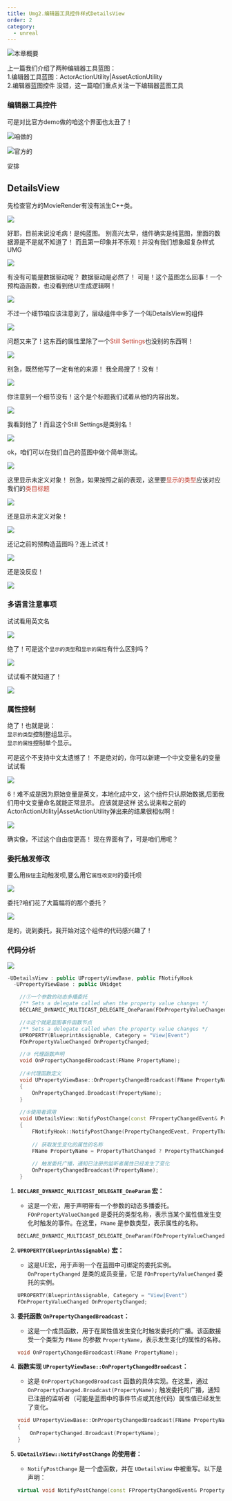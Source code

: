 ```yaml
---
title: Umg2.编辑器工具控件样式DetailsView
order: 2
category:
  - unreal
---
```


![本章概要](..%2F..%2Fassets%2Fdetails.png)

<chatmessage avatar="../../../assets/emoji/hh.png" :avatarWidth="40" >
上一篇我们介绍了两种编辑器工具蓝图：<br>
1.编辑器工具蓝图：ActorActionUtility|AssetActionUtility<br>
2.编辑器蓝图控件
</chatmessage>

<chatmessage avatar="../../../assets/emoji/bqb (2).png" :avatarWidth="40" alignLeft >
没错，这一篇咱们重点关注一下编辑器蓝图工具
</chatmessage>

### 编辑器工具控件

<chatmessage avatar="../../../assets/emoji/hx.png" :avatarWidth="40" >
可是对比官方demo做的咱这个界面也太丑了！
</chatmessage>

![咱做的](..%2F..%2Fassets%2Fabutton.png)

![官方的](..%2F..%2Fassets%2FUMGGF.jpg)

<chatmessage avatar="../../../assets/emoji/new9.png" :avatarWidth="40" alignLeft >
安排
</chatmessage>

## DetailsView

<chatmessage avatar="../../../assets/emoji/new9.png" :avatarWidth="40" alignLeft >
先检查官方的MovieRender有没有派生C++类。
</chatmessage>

![](..%2F..%2Fassets%2Fpscpp.png)

<chatmessage avatar="../../../assets/emoji/new3.png" :avatarWidth="50" >
好耶，目前来说没毛病！是纯蓝图。
</chatmessage>

<chatmessage avatar="../../../assets/emoji/new7.png" :avatarWidth="40" alignLeft >
别高兴太早，组件确实是纯蓝图，里面的数据源是不是就不知道了！
</chatmessage>

<chatmessage avatar="../../../assets/emoji/new4.png" :avatarWidth="40" alignLeft >
而且第一印象并不乐观！并没有我们想象超复杂样式UMG
</chatmessage>

![](..%2F..%2Fassets%2Fumgmovie.png)

<chatmessage avatar="../../../assets/emoji/hh.png" :avatarWidth="40" >
有没有可能是数据驱动呢？
</chatmessage>

<chatmessage avatar="../../../assets/emoji/new8.png" :avatarWidth="50" alignLeft >
数据驱动是必然了！
</chatmessage>

<chatmessage avatar="../../../assets/emoji/bqb (4).png" :avatarWidth="40" >
可是！这个蓝图怎么回事！一个预构造函数，也没看到他UI生成逻辑啊！
</chatmessage>

![](..%2F..%2Fassets%2Fpreconstruct.jpg)

<chatmessage avatar="../../../assets/emoji/bqb (2).png" :avatarWidth="50" alignLeft >
不过一个细节咱应该注意到了，层级组件中多了一个叫DetailsView的组件
</chatmessage>

![](..%2F..%2Fassets%2Fdetialview.png)

<chatmessage avatar="../../../assets/emoji/bqb (4).png" :avatarWidth="40" >
问题又来了！这东西的属性里除了一个<span style="color: #c0392b">Still Settings</span>也没别的东西啊！
</chatmessage>

![](..%2F..%2Fassets%2Fdtview.jpg)

<chatmessage avatar="../../../assets/emoji/bqb (1).png" :avatarWidth="50" alignLeft >
别急，既然他写了一定有他的来源！
</chatmessage>

<chatmessage avatar="../../../assets/emoji/bqb (4).png" :avatarWidth="40" >
我全局搜了！没有！
</chatmessage>

![](..%2F..%2Fassets%2Fstill.jpg)

<chatmessage avatar="../../../assets/emoji/bqb (1).png" :avatarWidth="50" alignLeft >
你注意到一个细节没有！这个是个标题我们试着从他的内容出发。
</chatmessage>

![](..%2F..%2Fassets%2Ftitle.png)

<chatmessage avatar="../../../assets/emoji/bqb (3).png" :avatarWidth="40" >
我看到他了！而且这个Still Settings是类别名！
</chatmessage>

![](..%2F..%2Fassets%2Fview222.png)

<chatmessage avatar="../../../assets/emoji/bqb (1).png" :avatarWidth="50" alignLeft >
ok，咱们可以在我们自己的蓝图中做个简单测试。
</chatmessage>

![](..%2F..%2Fassets%2FDETAIUMG.png)

<chatmessage avatar="../../../assets/emoji/blzt.png" :avatarWidth="40" >
这里显示未定义对象！
</chatmessage>

<chatmessage avatar="../../../assets/emoji/bqb (1).png" :avatarWidth="50" alignLeft >
别急，如果按照之前的表现，这里要<span style="color: #c0392b">显示的类型</span>应该对应我们的<span style="color: #c0392b">类目标题</span>
</chatmessage>

![](..%2F..%2Fassets%2Fbehavior.jpg)

<chatmessage avatar="../../../assets/emoji/hh.png" :avatarWidth="40" >
还是显示未定义对象！
</chatmessage>

![](..%2F..%2Fassets%2Frunview.png)

<chatmessage avatar="../../../assets/emoji/bqb (1).png" :avatarWidth="50" alignLeft >
还记之前的预构造蓝图吗？连上试试！
</chatmessage>

![](..%2F..%2Fassets%2Fbpview.jpg)

<chatmessage avatar="../../../assets/emoji/hh.png" :avatarWidth="40" >
还是没反应！
</chatmessage>

![](..%2F..%2Fassets%2Ffont.png)

### 多语言注意事项

<chatmessage avatar="../../../assets/emoji/bqb (1).png" :avatarWidth="50" alignLeft >
试试看用英文名
</chatmessage>

![](..%2F..%2Fassets%2Fout.jpg)

<chatmessage avatar="../../../assets/emoji/bqb (5).png" :avatarWidth="40" >

绝了！可是这个`显示的类型`和`显示的属性`有什么区别吗？

</chatmessage>

![](..%2F..%2Fassets%2Ftype.jpg)

<chatmessage avatar="../../../assets/emoji/new2.png" :avatarWidth="50" alignLeft >
试试看不就知道了！
</chatmessage>

![](..%2F..%2Fassets%2Fdetai223.jpg)

<chatmessage avatar="../../../assets/emoji/bqb (6).png" :avatarWidth="40" >

### 属性控制

绝了！也就是说：<br>
`显示的类型`控制整组显示。<br>
`显示的属性`控制单个显示。

</chatmessage>

<chatmessage avatar="../../../assets/emoji/hx.png" :avatarWidth="40" >
可是这个不支持中文太遗憾了！
</chatmessage>

<chatmessage avatar="../../../assets/emoji/bqb (1).png" :avatarWidth="50" alignLeft >
不是绝对的，你可以新建一个中文变量名的变量试试看
</chatmessage>

![](..%2F..%2Fassets%2Fdetails.png)

<chatmessage avatar="../../../assets/emoji/new3.png" :avatarWidth="50" >
6！难不成是因为原始变量是英文，本地化成中文，这个组件只认原始数据,后面我们用中文变量命名就能正常显示。
</chatmessage>

<chatmessage avatar="../../../assets/emoji/bqb (1).png" :avatarWidth="50" alignLeft >
应该就是这样
</chatmessage>

<chatmessage avatar="../../../assets/emoji/new3.png" :avatarWidth="50" >
这么说来和之前的ActorActionUtility|AssetActionUtility弹出来的结果很相似啊！
</chatmessage>

![](..%2F..%2Fassets%2Flodwindow.png)

<chatmessage avatar="../../../assets/emoji/new5.png" :avatarWidth="50" alignLeft >
确实像，不过这个自由度更高！
</chatmessage>

<chatmessage avatar="../../../assets/emoji/new1.png" :avatarWidth="45" >
现在界面有了，可是咱们用呢？
</chatmessage>

### 委托触发修改

<chatmessage avatar="../../../assets/emoji/new8.png" :avatarWidth="50" alignLeft >

要么用`按钮`主动触发呗,要么用它`属性改变时`的委托呗

</chatmessage>

![](..%2F..%2Fassets%2Ffunctionchage.png)

<gifwithbutton src="../../../assets/unrealgif/gifprint.gif"/>

<chatmessage avatar="../../../assets/emoji/new8.png" :avatarWidth="50" >
委托?咱们花了大篇幅将的那个委托？
</chatmessage>

![](..%2F..%2Fassets%2Fwt.png)

<chatmessage avatar="../../../assets/emoji/new1.png" :avatarWidth="45" alignLeft >
是的，说到委托，我开始对这个组件的代码感兴趣了！
</chatmessage>

### 代码分析

![](..%2F..%2Fassets%2Ffunctionname.png)

```cpp
-UDetailsView : public UPropertyViewBase, public FNotifyHook
  -UPropertyViewBase : public UWidget	
```

```cpp
    //①一个参数的动态多播委托
    /** Sets a delegate called when the property value changes */
    DECLARE_DYNAMIC_MULTICAST_DELEGATE_OneParam(FOnPropertyValueChanged, FName, PropertyName);

    //②这个就是蓝图事件函数节点
    /** Sets a delegate called when the property value changes */
    UPROPERTY(BlueprintAssignable, Category = "View|Event")
    FOnPropertyValueChanged OnPropertyChanged;

    //③ 代理函数声明
	void OnPropertyChangedBroadcast(FName PropertyName);
	
	//④代理函数定义
	void UPropertyViewBase::OnPropertyChangedBroadcast(FName PropertyName)
    { 
        OnPropertyChanged.Broadcast(PropertyName);
    }
	
	//⑤使用者调用
	void UDetailsView::NotifyPostChange(const FPropertyChangedEvent& PropertyChangedEvent, FProperty* PropertyThatChanged)
    {
        FNotifyHook::NotifyPostChange(PropertyChangedEvent, PropertyThatChanged);
    
        // 获取发生变化的属性的名称
        FName PropertyName = PropertyThatChanged ? PropertyThatChanged->GetFName() : NAME_None;
    
        // 触发委托广播，通知已注册的监听者属性已经发生了变化
        OnPropertyChangedBroadcast(PropertyName);
    }

```

1. **`DECLARE_DYNAMIC_MULTICAST_DELEGATE_OneParam` 宏：**
    - 这是一个宏，用于声明带有一个参数的动态多播委托。`FOnPropertyValueChanged` 是委托的类型名称，表示当某个属性值发生变化时触发的事件。在这里，`FName` 是参数类型，表示属性的名称。

    ```cpp
    DECLARE_DYNAMIC_MULTICAST_DELEGATE_OneParam(FOnPropertyValueChanged, FName, PropertyName);
    ```

2. **`UPROPERTY(BlueprintAssignable)` 宏：**
    - 这是UE宏，用于声明一个在蓝图中可绑定的委托实例。`OnPropertyChanged` 是类的成员变量，它是 `FOnPropertyValueChanged` 委托的实例。

    ```cpp
    UPROPERTY(BlueprintAssignable, Category = "View|Event")
    FOnPropertyValueChanged OnPropertyChanged;
    ```

3. **委托函数 `OnPropertyChangedBroadcast`：**
    - 这是一个成员函数，用于在属性值发生变化时触发委托的广播。该函数接受一个类型为 `FName` 的参数 `PropertyName`，表示发生变化的属性的名称。

    ```cpp
    void OnPropertyChangedBroadcast(FName PropertyName);
    ```

4. **函数实现 `UPropertyViewBase::OnPropertyChangedBroadcast`：**
    - 这是 `OnPropertyChangedBroadcast` 函数的具体实现。在这里，通过 `OnPropertyChanged.Broadcast(PropertyName);` 触发委托的广播，通知已注册的监听者（可能是蓝图中的事件节点或其他代码）属性值已经发生了变化。

    ```cpp
    void UPropertyViewBase::OnPropertyChangedBroadcast(FName PropertyName)
    {
        OnPropertyChanged.Broadcast(PropertyName);
    }
    ```

5. **`UDetailsView::NotifyPostChange` 的使用者：**
    - `NotifyPostChange` 是一个虚函数，并在 `UDetailsView` 中被重写。以下是声明：

    ```cpp
    virtual void NotifyPostChange(const FPropertyChangedEvent& PropertyChangedEvent, FProperty* PropertyThatChanged) override;
    ```
